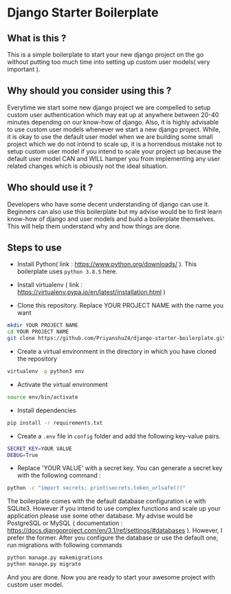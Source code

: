 # Django Starter Boilerplate

## What is this ?

This is a simple boilerplate to start your new django project on the go without putting too much time into setting up custom user models( very important ).

## Why should you consider using this ?

Everytime we start some new django project we are compelled to setup custom user authentication which may eat up at anywhere between 20-40 minutes depending on our know-how of django. Also, it is highly advisable to use custom user models whenever we start a new django project. While, it is okay to use the default user model when we are building some small project which we do not intend to scale up, it is a horrendous mistake not to setup custom user model if you intend to scale your project up because the default user model CAN and WILL hamper you from implementing any user related changes which is obiously not the ideal situation.

## Who should use it ?

Developers who have some decent understanding of django can use it. Beginners can also use this boilerplate but my advise would be to first learn know-how of django and user models and build a boilerplate themselves. This will help them understand why and how things are done.

## Steps to use

- Install Python( link : https://www.python.org/downloads/ ). This boilerplate uses ```python 3.8.5``` here.

- Install virtualenv ( link : https://virtualenv.pypa.io/en/latest/installation.html )

- Clone this repository. Replace YOUR PROJECT NAME with the name you want

```bash
mkdir YOUR PROJECT NAME
cd YOUR PROJECT NAME
git clone https://github.com/Priyanshu24/django-starter-boilerplate.git .
```

- Create a virtual environment in the directory in which you have cloned the repository

```bash
virtualenv -p python3 env
```

- Activate the virtual environment

```bash
source env/bin/activate
```

- Install dependencies

```bash
pip install -r requirements.txt
```

- Create a ```.env``` file in ```config``` folder and add the following key-value pairs.

```bash
SECRET_KEY=YOUR VALUE
DEBUG=True
```

- Replace 'YOUR VALUE' with a secret key. You can generate a secret key with the following command :

```bash
python -c "import secrets; print(secrets.token_urlsafe())"
```


The boilerplate comes with the default database configuration i.e with SQLite3. However if you intend to use complex functions and scale up your application please use some other database. My advise would be PostgreSQL or MySQL ( documentation : https://docs.djangoproject.com/en/3.1/ref/settings/#databases ). However, I prefer the former. After you configure the database or use the default one, run migrations with following commands

```bash
python manage.py makemigrations
python manage.py migrate
```

And you are done. Now you are ready to start your awesome project with custom user model.
